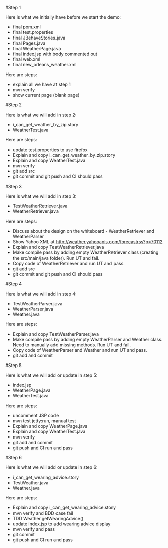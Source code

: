 #Step 1

Here is what we initially have before we start the demo:

*	final pom.xml
* 	final test.properties
*	final JBehaveStories.java
*	final Pages.java
*	final WeatherPage.java
*	final index.jsp with body commented out
*	final web.xml
*	final new_orleans_weather.xml

Here are steps:

*	explain all we have at step 1
*	mvn verify
*	show current page (blank page)

#Step 2

Here is what we will add in step 2:

* i_can_get_weather_by_zip.story
* WeatherTest.java

Here are steps:

*	update test.properties to use firefox
*	Explain and copy i_can_get_weather_by_zip.story
*	Explain and copy WeatherTest.java
*	mvn verify
*	git add src
*	git commit and git push and CI should pass

#Step 3

Here is what we will add in step 3:

*	TestWeatherRetriever.java
*	WeatherRetriever.java

Here are steps:

*	Discuss about the design on the whiteboard - WeatherRetriever and WeatherParser
*	Show Yahoo XML at http://weather.yahooapis.com/forecastrss?p=70112
*	Explain and copy TestWeatherRetriever.java
*	Make compile pass by adding empty WeatherRetriever class (creating the src/main/java folder). Run UT and fail.
*	Copy code of WeatherRetriever and run UT and pass.
*	git add src
*	git commit and git push and CI should pass

#Step 4

Here is what we will add in step 4:

*	TestWeatherParser.java
*	WeatherParser.java
*	Weather.java

Here are steps:

*	Explain and copy TestWeatherParser.java
*	Make compile pass by adding empty WeatherParser and Weather class. Need to manually add missing methods. Run UT and fail.
*	Copy code of WeatherParser and Weather and run UT and pass.
*	git add and commit

#Step 5

Here is what we will add or update in step 5:

*	index.jsp
*	WeatherPage.java
*	WeatherTest.java

Here are steps:

*	uncomment JSP code
*	mvn test jetty:run, manual test
*	Explain and copy WeatherPage.java
*	Explain and copy WeatherTest.java
*	mvn verify
*	git add and commit
*	git push and CI run and pass

#Step 6

Here is what we will add or update in step 6:

*	i_can_get_wearing_advice.story
*	TestWeather.java
*	Weather.java

Here are steps:

*	Explain and copy i_can_get_wearing_advice.story
*	mvn verify and BDD case fail
*	TDD Weather.getWearingAdvice()
*	update index.jsp to add wearing advice display
*	mvn verify and pass
*	git commit
*	git push and CI run and pass